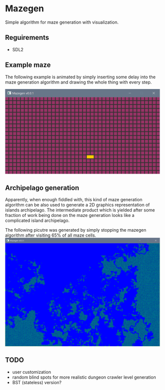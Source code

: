 # Mazegen
Simple algorithm for maze generation with visualization.

## Reguirements
- SDL2

## Example maze
The following example is animated by simply inserting some delay into the maze generation algorithm and drawing the whole thing with every step.

<img src="https://raw.githubusercontent.com/c3r/mazegen/master/anim.gif" width="797">

## Archipelago generation
Apparently, when enough fiddled with, this kind of maze generation algorithm can be also used to generate a 2D graphics representation of islands archipelago. The intermediate product which is yielded after some fraction of work being done on the maze generation looks like a complicated island archipelago.

The following picutre was generated by simply stopping the mazegen algorithm after visiting 65% of all maze cells.
<img src="https://raw.githubusercontent.com/c3r/mazegen/master/archi.PNG">

## TODO
- user customization
- random blind spots for more realistic dungeon crawler level generation
- BST (stateless) version?

